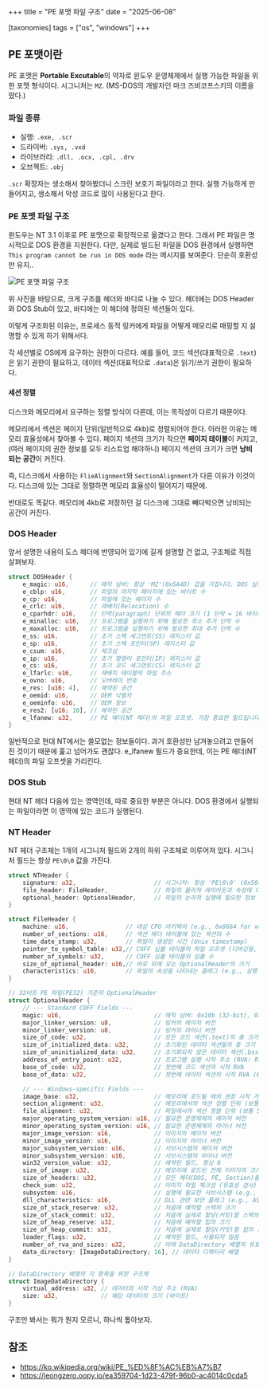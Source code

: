 +++
title = "PE 포맷 파일 구조"
date = "2025-06-08"

[taxonomies]
tags = ["os", "windows"]
+++

## PE 포맷이란
PE 포맷은 **Portable Excutable**의 약자로 윈도우 운영체제에서 실행 가능한 파일을 위한 포맷 형식이다. 시그니처는 `MZ`. (MS-DOS의 개발자인 마크 즈비코프스키의 이름을 땄다.)

### 파일 종류
- 실행: `.exe, .scr`
- 드라이버: `.sys, .vxd`
- 라이브러리: `.dll, .ocx, .cpl, .drv`
- 오브젝트: `.obj`

`.scr` 확장자는 생소해서 찾아봤더니 스크린 보호기 파일이라고 한다. 실행 가능하게 만들어지고, 생소해서 악성 코드로 많이 사용된다고 한다.

### PE 포맷 파일 구조
윈도우는 NT 3.1 이후로 PE 포맷으로 확장적으로 옮겼다고 한다. 그래서 PE 파일은 명시적으로 DOS 환경을 지원한다. 다만, 실제로 빌드된 파일을 DOS 환경에서 실행하면 `This program cannot be run in DOS mode` 라는 메시지를 보여준다. 단순히 호환성만 유지..

![PE 포맷 파일 구조](../../static/images/Portable_Executable_32_bit_Structure_in_SVG.svg)

위 사진을 바탕으로, 크게 구조를 헤더와 바디로 나눌 수 있다. 헤더에는 DOS Header와 DOS Stub이 있고, 바디에는 이 헤더에 정의된 섹션들이 있다.

이렇게 구조화된 이유는, 프로세스 동적 링커에게 파일을 어떻게 메모리로 매핑할 지 설명할 수 있게 하기 위해서다.

각 세션별로 OS에게 요구하는 권한이 다르다. 예를 들어, 코드 섹션(대표적으로 `.text`)은 읽기 권한이 필요하고, 데이터 섹션(대표적으로 `.data`)은 읽기/쓰기 권한이 필요하다.

#### 세션 정렬
디스크와 메모리에서 요구하는 정렬 방식이 다른데, 이는 목적성이 다르기 때문이다.

메모리에서 섹션은 페이지 단위(일반적으로 4kb)로 정렬되어야 한다. 이러한 이유는 메모리 효율성에서 찾아볼 수 있다. 페이지 섹션의 크기가 작으면 **페이지 테이블**이 커지고, (여러 페이지의 권한 정보를 모두 리스트업 해야하니) 페이지 섹션의 크기가 크면 **낭비되는 공간**이 커진다.

즉, 디스크에서 사용하는 `FlieAlignment`와 `SectionAlignment`가 다른 이유가 이것이다. 디스크에 있는 그대로 정렬하면 메모리 효율성이 떨어지기 때문에.

반대로도 똑같다. 메모리에 4kb로 저장하던 걸 디스크에 그대로 빼다박으면 낭비되는 공간이 커진다.

### DOS Header
앞서 설명한 내용이 도스 헤더에 반영되어 있기에 길게 설명할 건 없고, 구조체로 직접 살펴보자.

```rust
struct DOSHeader {
    e_magic: u16,      // 매직 넘버: 항상 'MZ'(0x5A4D) 값을 가집니다. DOS 실행 파일임을 나타냅니다.
    e_cblp: u16,       // 파일의 마지막 페이지에 있는 바이트 수
    e_cp: u16,         // 파일에 있는 페이지 수
    e_crlc: u16,       // 재배치(Relocation) 수
    e_cparhdr: u16,    // 단락(paragraph) 단위의 헤더 크기 (1 단락 = 16 바이트)
    e_minalloc: u16,   // 프로그램을 실행하기 위해 필요한 최소 추가 단락 수
    e_maxalloc: u16,   // 프로그램을 실행하기 위해 필요한 최대 추가 단락 수
    e_ss: u16,         // 초기 스택 세그먼트(SS) 레지스터 값
    e_sp: u16,         // 초기 스택 포인터(SP) 레지스터 값
    e_csum: u16,       // 체크섬
    e_ip: u16,         // 초기 명령어 포인터(IP) 레지스터 값
    e_cs: u16,         // 초기 코드 세그먼트(CS) 레지스터 값
    e_lfarlc: u16,     // 재배치 테이블의 파일 주소
    e_ovno: u16,       // 오버레이 번호
    e_res: [u16; 4],   // 예약된 공간
    e_oemid: u16,      // OEM 식별자
    e_oeminfo: u16,    // OEM 정보
    e_res2: [u16; 10], // 예약된 공간
    e_lfanew: u32,     // PE 헤더(NT 헤더)의 파일 오프셋. 가장 중요한 필드입니다.
}
```

일반적으로 현대 NT에서는 쓸모없는 정보들이다. 과거 호환성만 남겨놓으려고 만들어진 것이기 때문에 훑고 넘어가도 괜찮다. e_lfanew 필드가 중요한데, 이는 PE 헤더(NT 헤더)의 파일 오프셋을 가리킨다.

### DOS Stub
현대 NT 헤더 다음에 있는 영역인데, 따로 중요한 부분은 아니다. DOS 환경에서 실행되는 파일이라면 이 영역에 있는 코드가 실행된다.

### NT Header

NT 헤더 구조체는 1개의 시그니처 필드와 2개의 하위 구조체로 이루어져 있다. 시그니처 필드는 항상 `PE\0\0` 값을 가진다.

```rust
struct NTHeader {
    signature: u32,                      // 시그니처: 항상 'PE\0\0' (0x50450000) 값을 가집니다.
    file_header: FileHeader,             // 파일의 물리적 레이아웃과 속성에 대한 정보
    optional_header: OptionalHeader,     // 파일의 논리적 실행에 필요한 정보 (이름과 달리 필수)
}

struct FileHeader {
    machine: u16,                // 대상 CPU 아키텍처 (e.g., 0x8664 for x64, 0x14c for x86), WinNT.h에 정의된 값
    number_of_sections: u16,     // 섹션 헤더 테이블에 있는 섹션의 수
    time_date_stamp: u32,        // 파일이 생성된 시간 (Unix timestamp)
    pointer_to_symbol_table: u32,// COFF 심볼 테이블의 파일 오프셋 (디버깅용, 보통 0)
    number_of_symbols: u32,      // COFF 심볼 테이블의 심볼 수
    size_of_optional_header: u16,// 바로 뒤에 오는 OptionalHeader의 크기
    characteristics: u16,        // 파일의 속성을 나타내는 플래그 (e.g., 실행 가능한지, DLL인지, 커널인지 ...)
}

// 32비트 PE 파일(PE32) 기준의 OptionalHeader
struct OptionalHeader {
    // --- Standard COFF Fields ---
    magic: u16,                          // 매직 넘버: 0x10b (32-bit), 0x20b (64-bit)
    major_linker_version: u8,            // 링커의 메이저 버전
    minor_linker_version: u8,            // 링커의 마이너 버전
    size_of_code: u32,                   // 모든 코드 섹션(.text)의 총 크기
    size_of_initialized_data: u32,       // 초기화된 데이터 섹션들의 총 크기
    size_of_uninitialized_data: u32,     // 초기화되지 않은 데이터 섹션(.bss)들의 총 크기
    address_of_entry_point: u32,         // 프로그램 실행 시작 주소 (RVA: Relative Virtual Address)
    base_of_code: u32,                   // 첫번째 코드 섹션의 시작 RVA
    base_of_data: u32,                   // 첫번째 데이터 섹션의 시작 RVA (64-bit에서는 이 필드가 없음)

    // --- Windows-specific Fields ---
    image_base: u32,                     // 메모리에 로드될 때의 권장 시작 가상 주소
    section_alignment: u32,              // 메모리에서의 섹션 정렬 단위 (보통 4KB)
    file_alignment: u32,                 // 파일에서의 섹션 정렬 단위 (보통 512 바이트)
    major_operating_system_version: u16, // 필요한 운영체제의 메이저 버전
    minor_operating_system_version: u16, // 필요한 운영체제의 마이너 버전
    major_image_version: u16,            // 이미지의 메이저 버전
    minor_image_version: u16,            // 이미지의 마이너 버전
    major_subsystem_version: u16,        // 서브시스템의 메이저 버전
    minor_subsystem_version: u16,        // 서브시스템의 마이너 버전
    win32_version_value: u32,            // 예약된 필드, 항상 0
    size_of_image: u32,                  // 메모리에 로드된 전체 이미지의 크기
    size_of_headers: u32,                // 모든 헤더(DOS, PE, Section)를 합친 크기
    check_sum: u32,                      // 이미지 파일 체크섬 (유효성 검사)
    subsystem: u16,                      // 실행에 필요한 서브시스템 (e.g., GUI, Console)
    dll_characteristics: u16,            // DLL 관련 보안 플래그 (e.g., ASLR, DEP)
    size_of_stack_reserve: u32,          // 처음에 예약할 스택의 크기
    size_of_stack_commit: u32,           // 처음에 실제로 할당(커밋)할 스택의 크기
    size_of_heap_reserve: u32,           // 처음에 예약할 힙의 크기
    size_of_heap_commit: u32,            // 처음에 실제로 할당(커밋)할 힙의 크기
    loader_flags: u32,                   // 예약된 필드, 사용되지 않음
    number_of_rva_and_sizes: u32,        // 아래 DataDirectory 배열의 유효한 항목 수 (보통 16)
    data_directory: [ImageDataDirectory; 16], // 데이터 디렉터리 배열
}

// DataDirectory 배열의 각 항목을 위한 구조체
struct ImageDataDirectory {
    virtual_address: u32, // 데이터의 시작 가상 주소 (RVA)
    size: u32,            // 해당 데이터의 크기 (바이트)
}
```

구조만 봐서는 뭐가 뭔지 모르니, 하나씩 톺아보자.

## 참조
- https://ko.wikipedia.org/wiki/PE_%ED%8F%AC%EB%A7%B7
- https://jeongzero.oopy.io/ea359704-1d23-479f-96b0-ac4014c0cda5